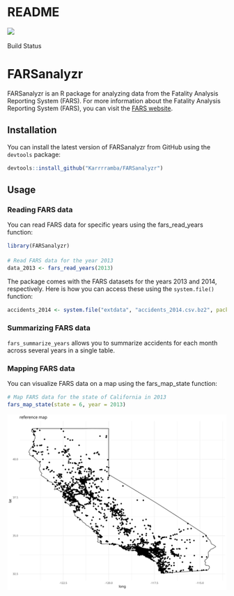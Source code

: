 # README

<div>

[![](https://app.travis-ci.com/Karrrramba/FARSanalyzr.svg?token=P4KJHzDKdk6ZKokQhvNP&branch=main)](https://app.travis-ci.com/Karrrramba/FARSanalyzr)

Build Status

</div>

# FARSanalyzr

FARSanalyzr is an R package for analyzing data from the Fatality
Analysis Reporting System (FARS). For more information about the
Fatality Analysis Reporting System (FARS), you can visit the [FARS
website](https://www.nhtsa.gov/research-data/fatality-analysis-reporting-system-fars).

## Installation

You can install the latest version of FARSanalyzr from GitHub using the
`devtools` package:

``` r
devtools::install_github("Karrrramba/FARSanalyzr")
```

## Usage

### Reading FARS data

You can read FARS data for specific years using the fars_read_years
function:

``` r
library(FARSanalyzr)

# Read FARS data for the year 2013
data_2013 <- fars_read_years(2013)
```

The package comes with the FARS datasets for the years 2013 and 2014,
respectively. Here is how you can access these using the `system.file()`
function:

``` r
accidents_2014 <- system.file("extdata", "accidents_2014.csv.bz2", package = "FARSanalyzr")
```

### Summarizing FARS data

`fars_summarize_years` allows you to summarize accidents for each month
across several years in a single table.

### Mapping FARS data

You can visualize FARS data on a map using the fars_map_state function:

``` r
# Map FARS data for the state of California in 2013
fars_map_state(state = 6, year = 2013)
```

![](tests/testthat/_snaps/fars_map_state/reference-map.svg)
